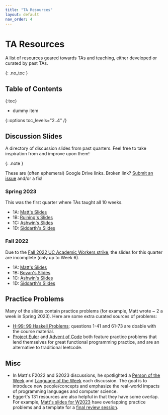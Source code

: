 ```yaml
---
title: "TA Resources"
layout: default
nav_order: 4
---
```


# TA Resources

A list of resources geared towards TAs and teaching, either developed or curated by past TAs.

{: .no_toc }

## Table of Contents

{:toc}

- dummy item

{::options toc_levels="2..4" /}

## Discussion Slides

A directory of discussion slides from past quarters. Feel free to take inspiration from and improve upon them!

{: .note }

These are (often ephemeral) Google Drive links. Broken link? [Submit an issue](https://github.com/UCLA-CS-131/handbook/issues) and/or a fix!

### Spring 2023

This was the first quarter where TAs taught all 10 weeks.

- 1A: [Matt's Slides](https://drive.google.com/drive/u/0/folders/1a0eNlK-Li_pIdw3t0hV152TDo0euQlB3)
- 1B: [Ruining's Slides](https://drive.google.com/drive/u/0/folders/1lnOgzUsUQS-uF6LerbFSVYX_9e6Qk-Fd)
- 1C: [Ashwin's Slides](https://drive.google.com/drive/u/0/folders/1IqGX_l1_9VpujAwjpsw7Ma7NwGLGicCN)
- 1D: [Siddarth's Slides](https://drive.google.com/drive/u/0/folders/1reoZyngip1yxw8TV61R9nQ6nouwzphTO)

### Fall 2022

Due to the [Fall 2022 UC Academic Workers strike](https://dailybruin.com/tag/uc-academic-worker-strike-2022), the slides for this quarter are incomplete (only up to Week 6).

- 1A: [Matt's Slides](https://drive.google.com/drive/u/0/folders/1SMRFCijZKYCsB0zu0mtOiEe2AsSWzWrO)
- 1B: [Boyan's Slides](https://drive.google.com/drive/u/0/folders/1tS1lfqP14P_Z2YTCiiCSmRyT60fAts2Z)
- 1C: [Ashwin's Slides](https://drive.google.com/drive/u/0/folders/1Jg5UY-a27pNiorkU2UMOK4EFnm_zEjwq)
- 1D: [Siddarth's Slides](https://drive.google.com/drive/u/0/folders/1kuuKo8xJfW7vAtwqA6ZtKFVNtSV_zs3n)

## Practice Problems

Many of the slides contain practice problems (for example, Matt wrote ~ 2 a week in Spring 2023). Here are some extra curated sources of problems:

- [H-99: 99 Haskell Problems](https://wiki.haskell.org/H-99:_Ninety-Nine_Haskell_Problems); questions 1-41 and 61-73 are doable with the course material.
- [Project Euler](https://projecteuler.net/) and [Advent of Code](https://adventofcode.com/) both feature practice problems that lend themselves for great functional programming practice, and are an alternative to traditional leetcode.

## Misc

- In Matt's F2022 and S2023 discussions, he spotlighted a [Person of the Week](https://docs.google.com/presentation/d/16D15G5mHISjh9VNblDAefQe-dUfYyLVc7M5L0go2WSc/edit#slide=id.p) and [Language of the Week](https://docs.google.com/presentation/d/1rHQ9pHZI1mp9ROkIkbikpx8a6bIsb_1Fntk9jhZstUw/edit#slide=id.p) each discussion. The goal is to introduce new people/concepts and emphasize the real-world impacts of programming languages and computer science.
- Eggert's 131 resources are also helpful in that they have some overlap. For example, [Matt's slides for W2023](https://drive.google.com/drive/u/0/folders/1mn0k9ah2MLdC0wP_aQh-jyMna9mlHIG7) have overlapping practice problems and a template for a [final review session](https://docs.google.com/presentation/d/15DWshoMdEATq1A2x5WdNkEPZFh-cK2wBpBGlpb0xpkE/edit).
